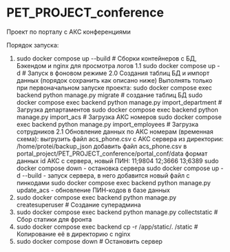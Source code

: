 # PET_PROJECT_conference
Проект по порталу с АКС конференциями

Порядок запуска:
1. sudo docker compose up --build # Сборки контейнеров с БД, Бэкендом и nginx для просмотра логов
1.1 sudo docker compose up -d # Запуск в фоновом режиме
2.0 Создания таблиц БД и импорт данных (порядок сохранить как описано ниже) Выполнять только при первоначальном запуске проекта:
sudo docker compose exec backend python manage.py migrate # создание таблиц БД
sudo docker compose exec backend python manage.py import_department # Загрузка департаментов
sudo docker compose exec backend python manage.py import_acs # Загрузка АКС номеров
sudo docker compose exec backend python manage.py import_employees # Загрузка сотрудников
2.1 Обновление данных по АКС номерам (временная схема):
выгрузить файл acs_phone.csv с АКС сервера из директории: /home/protei/backup_json
добавить файл acs_phone.csv в portal_project/PET_PROJECT_conference/portal_conf/data
формат данных id АКС с сервера, новый ПИН:
11;9804
12;3666
13;6389
sudo docker compose down - остановка сервера
sudo docker compose up -d --build - запуск сервера, в него добавится новый файл с пинкодами
sudo docker compose exec backend python manage.py update_acs - обновление ПИН-кодов в базе данных
3. sudo docker compose exec backend python manage.py createsuperuser # Создание суперадмина
4. sudo docker compose exec backend python manage.py collectstatic # Сбор статики для фронта
5. sudo docker compose exec backend cp -r /app/static/. /static # Копирование её в директорию с nginx
6. sudo docker compose down # Остановить сервер
